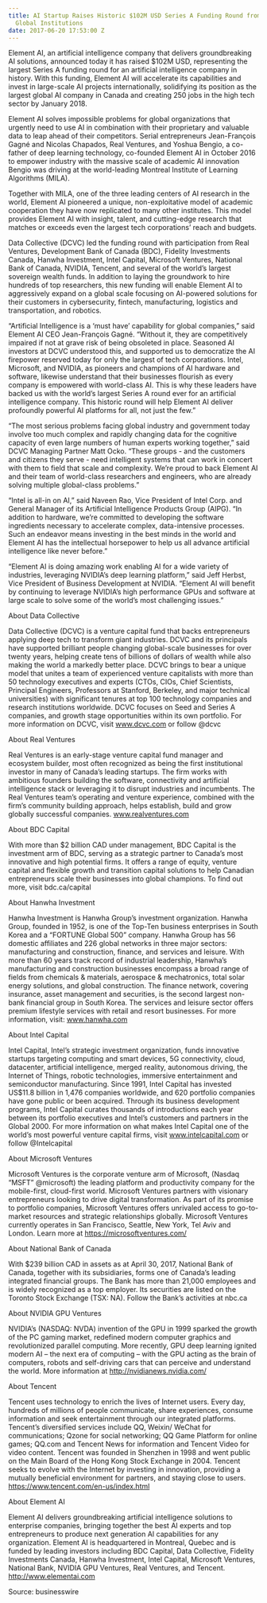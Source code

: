 ```yaml
---
title: AI Startup Raises Historic $102M USD Series A Funding Round from DCVC and Leading
  Global Institutions
date: 2017-06-20 17:53:00 Z
---
```


Element AI, an artificial intelligence company that delivers groundbreaking AI solutions, announced today it has raised $102M USD, representing the largest Series A funding round for an artificial intelligence company in history. With this funding, Element AI will accelerate its capabilities and invest in large-scale AI projects internationally, solidifying its position as the largest global AI company in Canada and creating 250 jobs in the high tech sector by January 2018.

Element AI solves impossible problems for global organizations that urgently need to use AI in combination with their proprietary and valuable data to leap ahead of their competitors. Serial entrepreneurs Jean-François Gagné and Nicolas Chapados, Real Ventures, and Yoshua Bengio, a co-father of deep learning technology, co-founded Element AI in October 2016 to empower industry with the massive scale of academic AI innovation Bengio was driving at the world-leading Montreal Institute of Learning Algorithms (MILA).

Together with MILA, one of the three leading centers of AI research in the world, Element AI pioneered a unique, non-exploitative model of academic cooperation they have now replicated to many other institutes. This model provides Element AI with insight, talent, and cutting-edge research that matches or exceeds even the largest tech corporations’ reach and budgets.

Data Collective (DCVC) led the funding round with participation from Real Ventures, Development Bank of Canada (BDC), Fidelity Investments Canada, Hanwha Investment, Intel Capital, Microsoft Ventures, National Bank of Canada, NVIDIA, Tencent, and several of the world’s largest sovereign wealth funds. In addition to laying the groundwork to hire hundreds of top researchers, this new funding will enable Element AI to aggressively expand on a global scale focusing on AI-powered solutions for their customers in cybersecurity, fintech, manufacturing, logistics and transportation, and robotics.

“Artificial Intelligence is a ‘must have’ capability for global companies,” said Element AI CEO Jean-François Gagné. “Without it, they are competitively impaired if not at grave risk of being obsoleted in place. Seasoned AI investors at DCVC understood this, and supported us to democratize the AI firepower reserved today for only the largest of tech corporations. Intel, Microsoft, and NVIDIA, as pioneers and champions of AI hardware and software, likewise understand that their businesses flourish as every company is empowered with world-class AI. This is why these leaders have backed us with the world’s largest Series A round ever for an artificial intelligence company. This historic round will help Element AI deliver profoundly powerful AI platforms for all, not just the few.”

“The most serious problems facing global industry and government today involve too much complex and rapidly changing data for the cognitive capacity of even large numbers of human experts working together,” said DCVC Managing Partner Matt Ocko. “These groups - and the customers and citizens they serve - need intelligent systems that can work in concert with them to field that scale and complexity. We’re proud to back Element AI and their team of world-class researchers and engineers, who are already solving multiple global-class problems.”

“Intel is all-in on AI,” said Naveen Rao, Vice President of Intel Corp. and General Manager of its Artificial Intelligence Products Group (AIPG). “In addition to hardware, we’re committed to developing the software ingredients necessary to accelerate complex, data-intensive processes. Such an endeavor means investing in the best minds in the world and Element AI has the intellectual horsepower to help us all advance artificial intelligence like never before.”

“Element AI is doing amazing work enabling AI for a wide variety of industries, leveraging NVIDIA’s deep learning platform,” said Jeff Herbst, Vice President of Business Development at NVIDIA. “Element AI will benefit by continuing to leverage NVIDIA’s high performance GPUs and software at large scale to solve some of the world’s most challenging issues.”

About Data Collective

Data Collective (DCVC) is a venture capital fund that backs entrepreneurs applying deep tech to transform giant industries. DCVC and its principals have supported brilliant people changing global-scale businesses for over twenty years, helping create tens of billions of dollars of wealth while also making the world a markedly better place. DCVC brings to bear a unique model that unites a team of experienced venture capitalists with more than 50 technology executives and experts (CTOs, CIOs, Chief Scientists, Principal Engineers, Professors at Stanford, Berkeley, and major technical universities) with significant tenures at top 100 technology companies and research institutions worldwide. DCVC focuses on Seed and Series A companies, and growth stage opportunities within its own portfolio. For more information on DCVC, visit www.dcvc.com or follow @dcvc

About Real Ventures

Real Ventures is an early-stage venture capital fund manager and ecosystem builder, most often recognized as being the first institutional investor in many of Canada’s leading startups. The firm works with ambitious founders building the software, connectivity and artificial intelligence stack or leveraging it to disrupt industries and incumbents. The Real Ventures team’s operating and venture experience, combined with the firm’s community building approach, helps establish, build and grow globally successful companies. www.realventures.com

About BDC Capital

With more than $2 billion CAD under management, BDC Capital is the investment arm of BDC, serving as a strategic partner to Canada’s most innovative and high potential firms. It offers a range of equity, venture capital and flexible growth and transition capital solutions to help Canadian entrepreneurs scale their businesses into global champions. To find out more, visit bdc.ca/capital

About Hanwha Investment

Hanwha Investment is Hanwha Group’s investment organization. Hanwha Group, founded in 1952, is one of the Top-Ten business enterprises in South Korea and a “FORTUNE Global 500” company. Hanwha Group has 56 domestic affiliates and 226 global networks in three major sectors: manufacturing and construction, finance, and services and leisure. With more than 60 years track record of industrial leadership, Hanwha’s manufacturing and construction businesses encompass a broad range of fields from chemicals & materials, aerospace & mechatronics, total solar energy solutions, and global construction. The finance network, covering insurance, asset management and securities, is the second largest non-bank financial group in South Korea. The services and leisure sector offers premium lifestyle services with retail and resort businesses. For more information, visit: www.hanwha.com

About Intel Capital

Intel Capital, Intel’s strategic investment organization, funds innovative startups targeting computing and smart devices, 5G connectivity, cloud, datacenter, artificial intelligence, merged reality, autonomous driving, the Internet of Things, robotic technologies, immersive entertainment and semiconductor manufacturing. Since 1991, Intel Capital has invested US$11.8 billion in 1,476 companies worldwide, and 620 portfolio companies have gone public or been acquired. Through its business development programs, Intel Capital curates thousands of introductions each year between its portfolio executives and Intel’s customers and partners in the Global 2000. For more information on what makes Intel Capital one of the world’s most powerful venture capital firms, visit www.intelcapital.com or follow @Intelcapital

About Microsoft Ventures

Microsoft Ventures is the corporate venture arm of Microsoft, (Nasdaq “MSFT” @microsoft) the leading platform and productivity company for the mobile-first, cloud-first world. Microsoft Ventures partners with visionary entrepreneurs looking to drive digital transformation. As part of its promise to portfolio companies, Microsoft Ventures offers unrivaled access to go-to-market resources and strategic relationships globally. Microsoft Ventures currently operates in San Francisco, Seattle, New York, Tel Aviv and London. Learn more at https://microsoftventures.com/

About National Bank of Canada

With $239 billion CAD in assets as at April 30, 2017, National Bank of Canada, together with its subsidiaries, forms one of Canada’s leading integrated financial groups. The Bank has more than 21,000 employees and is widely recognized as a top employer. Its securities are listed on the Toronto Stock Exchange (TSX: NA). Follow the Bank’s activities at nbc.ca

About NVIDIA GPU Ventures

NVIDIA’s (NASDAQ: NVDA) invention of the GPU in 1999 sparked the growth of the PC gaming market, redefined modern computer graphics and revolutionized parallel computing. More recently, GPU deep learning ignited modern AI – the next era of computing – with the GPU acting as the brain of computers, robots and self-driving cars that can perceive and understand the world. More information at http://nvidianews.nvidia.com/

About Tencent

Tencent uses technology to enrich the lives of Internet users. Every day, hundreds of millions of people communicate, share experiences, consume information and seek entertainment through our integrated platforms. Tencent’s diversified services include QQ, Weixin/ WeChat for communications; Qzone for social networking; QQ Game Platform for online games; QQ.com and Tencent News for information and Tencent Video for video content. Tencent was founded in Shenzhen in 1998 and went public on the Main Board of the Hong Kong Stock Exchange in 2004. Tencent seeks to evolve with the Internet by investing in innovation, providing a mutually beneficial environment for partners, and staying close to users. https://www.tencent.com/en-us/index.html

About Element AI

Element AI delivers groundbreaking artificial intelligence solutions to enterprise companies, bringing together the best AI experts and top entrepreneurs to produce next generation AI capabilities for any organization. Element AI is headquartered in Montreal, Quebec and is funded by leading investors including BDC Capital, Data Collective, Fidelity Investments Canada, Hanwha Investment, Intel Capital, Microsoft Ventures, National Bank, NVIDIA GPU Ventures, Real Ventures, and Tencent. http://www.elementai.com

Source: businesswire